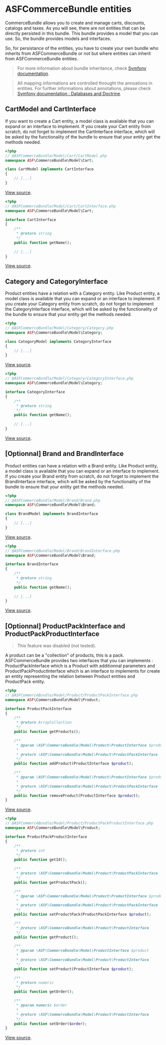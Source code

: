 # ASFCommerceBundle entities

CommerceBundle allows you to create and manage carts, discounts, catalogs and taxes. As you will see, there are not entities that can be directly persisted in this bundle. This bundle provides a model that you can use. So, the bundle provides models and interfaces.

So, for persistance of the entities, you have to create your own bundle who inherits from ASFCommerceBundle or not but where entities can inherit from ASFCommerceBundle entities.

> For more information about bundle inheritance, check [Symfony documentation](http://symfony.com/doc/current/cookbook/bundles/inheritance.html).

> All mapping informations are controlled throught the annoations in entities. For further informations about annotations, please check [Symfony documentation : Databases and Doctrine](http://symfony.com/doc/current/book/doctrine.html).

## CartModel and CartInterface

If you want to create a Cart entity, a model class is available that you can expand or an interface to implement. If you create your Cart entity from scratch, do not forget to implement the CartInterface interface, which will be asked by the functionality of the bundle to ensure that your entity get the methods needed.

```php
<?php
// @ASFCommerceBundle/Model/Cart/CartModel.php
namespace ASF\CommerceBundle\Model\Cart;

class CartModel implements CartInterface
{
    // [...]
}
```

[View source](../../Model/Cart/CartModel.php).

```php
<?php
// @ASFCommerceBundle/Model/Cart/CartInterface.php
namespace ASF\CommerceBundle\Model\Cart;

interface CartInterface
{
	/**
	 * @return string
	 */
	public function getName();
	
	// [...]
}
```

[View source](../../Model/Cart/CartInterface.php).

## Category and CategoryInterface

Product entities have a relation with a Category entity. Like Product entity, a model class is available that you can expand or an interface to implement. If you create your Category entity from scratch, do not forget to implement the CategoryInterface interface, which will be asked by the functionality of the bundle to ensure that your entity get the methods needed.

```php
<?php
// @ASFCommerceBundle/Model/Category/Category.php
namespace ASF\CommerceBundle\Model\Category;

class CategoryModel implements CategoryInterface
{
    // [...]
}
```

[View source](../../Model/Category/CategoryModel.php).

```php
<?php
// @ASFCommerceBundle/Model/Category/CategoryInterface.php
namespace ASF\CommerceBundle\Model\Category;

interface CategoryInterface
{
    /**
     * @return string
     */
    public function getName();
	
	// [...]
}
```

[View source](../../Model/Category/CategoryInterface.php).

## [Optionnal] Brand and BrandInterface

Product entities can have a relation with a Brand entity. Like Product entity, a model class is available that you can expand or an interface to implement. If you create your Brand entity from scratch, do not forget to implement the BrandInterface interface, which will be asked by the functionality of the bundle to ensure that your entity get the methods needed.

```php
<?php
// @ASFCommerceBundle/Model/Brand/Brand.php
namespace ASF\CommerceBundle\Model\Brand;

class BrandModel implements BrandInterface
{
    // [...]
}
```

[View source](../../Model/Brand/BrandModel.php).

```php
<?php
// @ASFCommerceBundle/Model/Brand/BrandInterface.php
namespace ASF\CommerceBundle\Model\Brand;

interface BrandInterface
{
    /**
     * @return string
     */
    public function getName();
    
    // [...]
}
```

[View source](../../Model/Brand/BrandInterface.php).

## [Optionnal] ProductPackInterface and ProductPackProductInterface

> This feature was disabled (not tested).

A product can be a "collection" of products, this is a pack. ASFCommerceBundle provides two interfaces that you can implements : ProductPackInterface which is a Product with additionnal parameters and ProductPackProductInterface which is an interface to implements for create an entity representing the relation between Product entities and ProductPack entity.

```php
<?php
// @ASFCommerceBundle/Model/Product/ProductPackInterface.php
namespace ASF\CommerceBundle\Model\Product;

interface ProductPackInterface
{
    /**
     * @return ArrayCollection
     */
    public function getProducts();

    /**
     * @param \ASF\CommerceBundle\Model\Product\ProductInterface $product
     *
     * @return \ASF\CommerceBundle\Model\Product\ProductPackInterface
     */
    public function addProduct(ProductInterface $product);

    /**
     * @param \ASF\CommerceBundle\Model\Product\ProductInterface $product
     *
     * @return \ASF\CommerceBundle\Model\Product\ProductPackInterface
     */
    public function removeProduct(ProductInterface $product);
}
```

[View source](../../Model/Product/ProductPackInterface.php).

```php
<?php
// @ASFCommerceBundle/Model/Product/ProductPackProductInterface.php
namespace ASF\CommerceBundle\Model\Product;

interface ProductPackProductInterface
{
    /**
     * @return int
     */
    public function getId();

    /**
     * @return \ASF\CommerceBundle\Model\Product\ProductPackInterface
     */
    public function getProductPack();

    /**
     * @param \ASF\CommerceBundle\Model\Product\ProductInterface $product
     *
     * @return \ASF\CommerceBundle\Model\Product\ProductPackInterface
     */
    public function setProductPack(ProductPackInterface $product);

    /**
     * @return \ASF\CommerceBundle\Model\Product\ProductInterface
     */
    public function getProduct();

    /**
     * @param \ASF\CommerceBundle\Model\ProductInterface $product
     *
     * @return \ASF\CommerceBundle\Model\Product\ProductInterface
     */
    public function setProduct(ProductInterface $product);

    /**
     * @return numeric
     */
    public function getOrder();

    /**
     * @param numeric $order
     *
     * @return \ASF\CommerceBundle\Model\Product\ProductInterface
     */
    public function setOrder($order);
}
```

[View source](../../Model/Product/ProductPackProductInterface.php).

